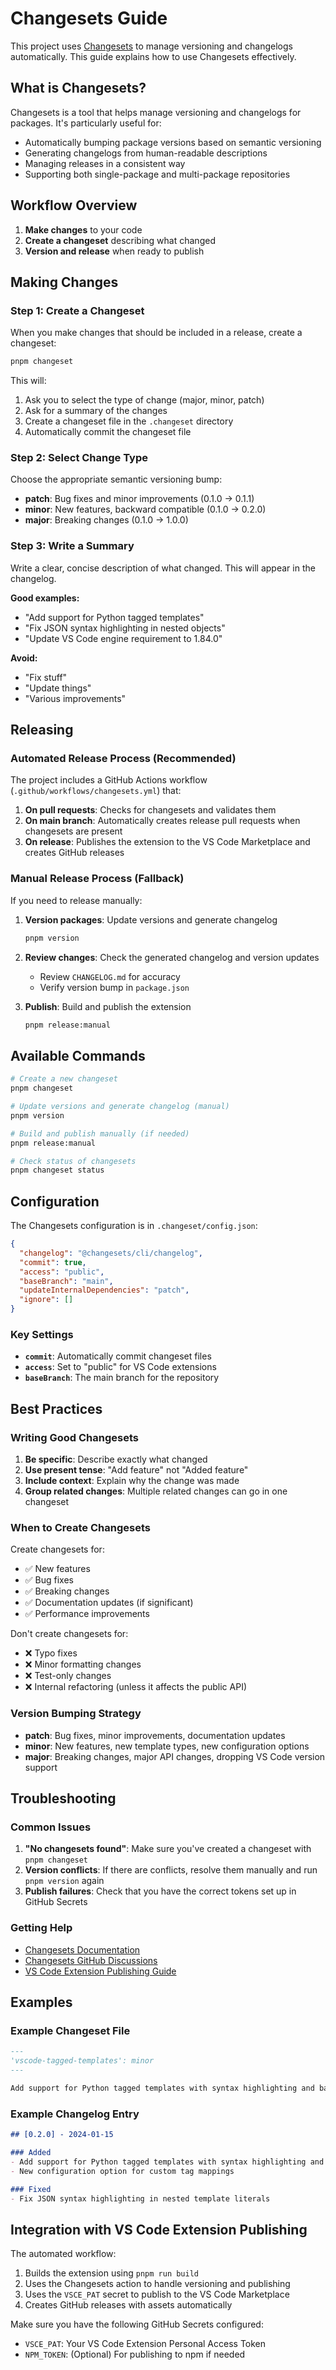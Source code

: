 # Changesets Guide

This project uses [Changesets](https://github.com/changesets/changesets) to manage versioning and changelogs automatically. This guide explains how to use Changesets effectively.

## What is Changesets?

Changesets is a tool that helps manage versioning and changelogs for packages. It's particularly useful for:
- Automatically bumping package versions based on semantic versioning
- Generating changelogs from human-readable descriptions
- Managing releases in a consistent way
- Supporting both single-package and multi-package repositories

## Workflow Overview

1. **Make changes** to your code
2. **Create a changeset** describing what changed
3. **Version and release** when ready to publish

## Making Changes

### Step 1: Create a Changeset

When you make changes that should be included in a release, create a changeset:

```bash
pnpm changeset
```

This will:
1. Ask you to select the type of change (major, minor, patch)
2. Ask for a summary of the changes
3. Create a changeset file in the `.changeset` directory
4. Automatically commit the changeset file

### Step 2: Select Change Type

Choose the appropriate semantic versioning bump:

- **patch**: Bug fixes and minor improvements (0.1.0 → 0.1.1)
- **minor**: New features, backward compatible (0.1.0 → 0.2.0)
- **major**: Breaking changes (0.1.0 → 1.0.0)

### Step 3: Write a Summary

Write a clear, concise description of what changed. This will appear in the changelog.

**Good examples:**
- "Add support for Python tagged templates"
- "Fix JSON syntax highlighting in nested objects"
- "Update VS Code engine requirement to 1.84.0"

**Avoid:**
- "Fix stuff"
- "Update things"
- "Various improvements"

## Releasing

### Automated Release Process (Recommended)

The project includes a GitHub Actions workflow (`.github/workflows/changesets.yml`) that:

1. **On pull requests**: Checks for changesets and validates them
2. **On main branch**: Automatically creates release pull requests when changesets are present
3. **On release**: Publishes the extension to the VS Code Marketplace and creates GitHub releases

### Manual Release Process (Fallback)

If you need to release manually:

1. **Version packages**: Update versions and generate changelog
   ```bash
   pnpm version
   ```

2. **Review changes**: Check the generated changelog and version updates
   - Review `CHANGELOG.md` for accuracy
   - Verify version bump in `package.json`

3. **Publish**: Build and publish the extension
   ```bash
   pnpm release:manual
   ```

## Available Commands

```bash
# Create a new changeset
pnpm changeset

# Update versions and generate changelog (manual)
pnpm version

# Build and publish manually (if needed)
pnpm release:manual

# Check status of changesets
pnpm changeset status
```

## Configuration

The Changesets configuration is in `.changeset/config.json`:

```json
{
  "changelog": "@changesets/cli/changelog",
  "commit": true,
  "access": "public",
  "baseBranch": "main",
  "updateInternalDependencies": "patch",
  "ignore": []
}
```

### Key Settings

- **`commit`**: Automatically commit changeset files
- **`access`**: Set to "public" for VS Code extensions
- **`baseBranch`**: The main branch for the repository

## Best Practices

### Writing Good Changesets

1. **Be specific**: Describe exactly what changed
2. **Use present tense**: "Add feature" not "Added feature"
3. **Include context**: Explain why the change was made
4. **Group related changes**: Multiple related changes can go in one changeset

### When to Create Changesets

Create changesets for:
- ✅ New features
- ✅ Bug fixes
- ✅ Breaking changes
- ✅ Documentation updates (if significant)
- ✅ Performance improvements

Don't create changesets for:
- ❌ Typo fixes
- ❌ Minor formatting changes
- ❌ Test-only changes
- ❌ Internal refactoring (unless it affects the public API)

### Version Bumping Strategy

- **patch**: Bug fixes, minor improvements, documentation updates
- **minor**: New features, new template types, new configuration options
- **major**: Breaking changes, major API changes, dropping VS Code version support

## Troubleshooting

### Common Issues

1. **"No changesets found"**: Make sure you've created a changeset with `pnpm changeset`
2. **Version conflicts**: If there are conflicts, resolve them manually and run `pnpm version` again
3. **Publish failures**: Check that you have the correct tokens set up in GitHub Secrets

### Getting Help

- [Changesets Documentation](https://github.com/changesets/changesets)
- [Changesets GitHub Discussions](https://github.com/changesets/changesets/discussions)
- [VS Code Extension Publishing Guide](https://code.visualstudio.com/api/working-with-extensions/publishing-extension)

## Examples

### Example Changeset File

```markdown
---
'vscode-tagged-templates': minor
---

Add support for Python tagged templates with syntax highlighting and background tinting
```

### Example Changelog Entry

```markdown
## [0.2.0] - 2024-01-15

### Added
- Add support for Python tagged templates with syntax highlighting and background tinting
- New configuration option for custom tag mappings

### Fixed
- Fix JSON syntax highlighting in nested template literals
```

## Integration with VS Code Extension Publishing

The automated workflow:
1. Builds the extension using `pnpm run build`
2. Uses the Changesets action to handle versioning and publishing
3. Uses the `VSCE_PAT` secret to publish to the VS Code Marketplace
4. Creates GitHub releases with assets automatically

Make sure you have the following GitHub Secrets configured:
- `VSCE_PAT`: Your VS Code Extension Personal Access Token
- `NPM_TOKEN`: (Optional) For publishing to npm if needed
